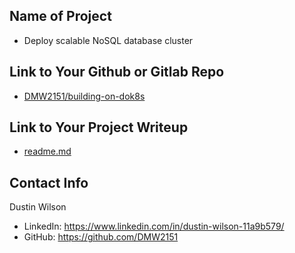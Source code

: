 ## Name of Project 
* Deploy scalable NoSQL database cluster

## Link to Your Github or Gitlab Repo
* [DMW2151/building-on-dok8s](https://github.com/DMW2151/building-on-dok8s)

## Link to Your Project Writeup

* [readme.md](https://github.com/DMW2151/building-on-dok8s#readme.md)

## Contact Info

Dustin Wilson

* LinkedIn: https://www.linkedin.com/in/dustin-wilson-11a9b579/
* GitHub: https://github.com/DMW2151
